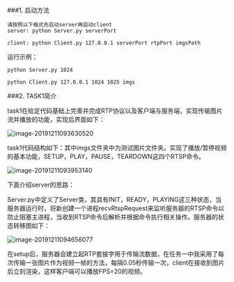 ###1. 启动方法

```
请按照以下格式先启动server再启动client
server: python Server.py serverPort

client: python Client.py 127.0.0.1 serverPort rtpPort imgsPath
```

运行示例：

```
python Server.py 1024

python Client.py 127.0.0.1 1024 1025 imgs
```



###2. TASK1简介

task1在给定代码基础上完善并完成RTP协议以及客户端与服务端，实现传输图片流并播放的功能，实现后界面如下：

![image-20191211093630520](https://tva1.sinaimg.cn/large/006tNbRwly1g9sj811jfmj31iq0u0txx.jpg)

task1代码结构如下：其中imgs文件夹中为测试图片文件夹。实现了播放/暂停视频的基本功能，SETUP，PLAY，PAUSE，TEARDOWN这四个RTSP命令。

![image-20191211093953140](https://tva1.sinaimg.cn/large/006tNbRwly1g9sjbjamyzj307u05kdfx.jpg)

下面介绍server的思路：

Server.py中定义了Server类，其具有INIT，READY，PLAYING这三种状态，当服务器运行时，将新创建一个进程recvRtspRequest来监听服务器的RTSP命令以防止阻塞主进程，当收到RTSP命令后解析并根据命令执行相关操作。服务器的状态转移图如下：

![image-20191211094656077](https://tva1.sinaimg.cn/large/006tNbRwly1g9sjivgxooj31a00hw10l.jpg)

在setup后，服务器会建立起RTP套接字用于传输流数据，在任务一中我采用了每次传输一张图片作为视频一帧的方法，每隔0.05秒传输一次，client在接收到图片后立刻渲染，这样客户端可以播放FPS=20的视频。







